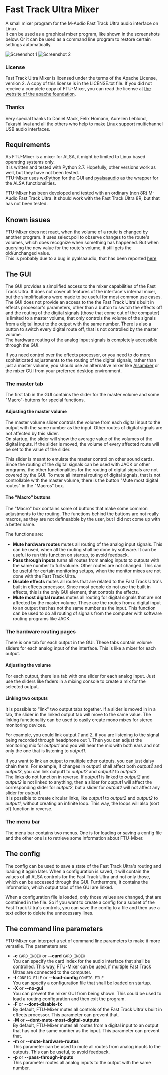 # Fast Track Ultra Mixer
A small mixer program for the M-Audio Fast Track Ultra audio interface on Linux.  
It can be used as a graphical mixer program, like shown in the screenshots below.
Or it can be used as a command line program to restore certain settings automatically.

![Screenshot 1](screenshot1.png)
![Screenshot 2](screenshot2.png)

### License
Fast Track Ultra Mixer is licensed under the terms of the Apache License, version 2.
A copy of this license is in the LICENSE.txt file. If you did not receive a complete
copy of FTU-Mixer, you can read the license at [the website of the apache foundation](http://www.apache.org/licenses/LICENSE-2.0).

### Thanks
Very special thanks to Daniel Mack, Felix Homann, Aurelien Leblond, Takashi Iwai
and all the others who help to make Linux support multichannel USB audio interfaces.


## Requirements
As FTU-Mixer is a mixer for ALSA, it might be limited to Linux based operating
systems only.  
It is written and tested with Python 2.7. Hopefully, other versions work as
well, but they have not been tested.  
FTU-Mixer uses [wxPython](http://www.wxpython.org/) for the GUI and
[pyalsaaudio](http://pyalsaaudio.sourceforge.net/) as the wrapper for the ALSA
functionalities.

FTU-Mixer has been developed and tested with an ordinary (non 8R) M-Audio Fast
Track Ultra. It should work with the Fast Track Ultra 8R, but that has not been
tested.


## Known issues
FTU-Mixer does not react, when the volume of a route is changed by another program.
It uses select.poll to observe changes to the route's volumes, which does recognize
when something has happened. But when querying the new value for the route's volume,
it still gets the old/unchanged value.  
This is probably due to a bug in pyalsaaudio, that has been reported [here](http://sourceforge.net/p/pyalsaaudio/bugs/9/)


## The GUI
The GUI provides a simplified access to the mixer capabilities of the Fast Track
Ultra. It does not cover all features of the interface's internal mixer, but the
simplifications were made to be useful for most common use cases.  
The GUI does not provide an access to the the Fast Track Ultra's built in effects
processor's parameters, other than a button to switch the effects off and the
routing of the digital signals (those that come out of the computer) is limited
to a master volume, that only controls the volume of the signals from a digital
input to the output with the same number. There is also a button to switch every
digital route off, that is not controlled by the master volume.  
The hardware routing of the analog input signals is completely accessible through
the GUI.

If you need control over the effects processor, or you need to do more sophisticated
adjustments to the routing of the digital signals, rather than just a master volume,
you should use an alternative mixer like [Alsamixer](http://alsa.opensrc.org/Alsamixer)
or the mixer GUI from your preferred desktop environment.

### The master tab
The first tab in the GUI contains the slider for the master volume and some
"Macro"-buttons for special functions.

#### Adjusting the master volume
The master volume slider controls the volume from each digital input to the output
with the same number as the input. Other routes of digital signals are not affected
by this slider.  
On startup, the slider will show the average value of the volumes of the digital
inputs. If the slider is moved, the volume of every affected route will be set
to the value of the slider.

This slider is meant to emulate the master control on other sound cards. Since
the routing of the digital signals can be used with JACK or other programs, the
other functionalities for the routing of digital signals are not covered by the
GUI. To mute all internal routing of digital signals, that is not controllable
with the master volume, there is the button "Mute most digital routes" in the
"Macros" box.

#### The "Macro" buttons
The "Macro" box contains some of buttons that make some common adjustments to
the routing. The functions behind the buttons are not really macros, as they are
not defineabble by the user, but I did not come up with a better name.

The functions are:  
* **Mute hardware routes** mutes all routing of the analog input signals. This
    can be used, when all the routing shall be done by software. It can be useful
    to run this function on startup, to avoid feedback.  
* **Pass through inputs** turns all routes from analog inputs to outputs with
    the same number to full volume. Other routes are not changed. This can be
    useful for certain monitoring setups, when the monitor mixes are not done
    with the Fast Track Ultra.  
* **Disable effects** mutes all routes that are related to the Fast Track Ultra's
    built in effects processor. Since most people do not use the built in effects,
    this is the only GUI element, that controls the effects.  
* **Mute most digital routes** mutes all routing for digital signals that are
    not affected by the master volume. These are the routes from a digital input
    to an output that has not the same number as the input. This function can be
    used to do all routing of signals from the computer with software routing
    programs like JACK.  

### The hardware routing pages
There is one tab for each output in the GUI. These tabs contain volume sliders
for each analog input of the interface. This is like a mixer for each output.

#### Adjusting the volume
For each output, there is a tab with one slider for each analog input. Just use
the sliders like faders in a mixing console to create a mix for the selected
output.

#### Linking two outputs
It is possible to "link" two output tabs together. If a slider is moved in in a
tab, the slider in the linked output tab will move to the same value. The linking
functionality can be used to easily create mono mixes for stereo monitoring devices.

For example, you could link output *1* and *2*, if you are listening to the signal
being recorded through headphone out 1. Then you can adjust the monitoring mix
for *output1* and you will hear the mix with both ears and not only the one that
is listening to *output1*.

If you want to link an output to multiple other outputs, you can just daisy chain
them. For example, if changes in output1 shall affect both *output2* and *output3*,
you can link output1 to *output2* and *output2* to *output3*.  
The links do not function in reverse. If *output1* is linked to *output2* and
*output2* is not linked to anything, then a slider for *output1* will affect the
corresponding slider for *output2*, but a slider for *output2* will not affect
any slider for *output1*.  
It is possible to create circular links, like *output1* to *output2* and *output2*
to *output1*, without creating an infinite loop. This way, the loops will also
(sort of) function in reverse.

### The menu bar
The menu bar contains two menus. One is for loading or saving a config file and
the other one is to retrieve some information about FTU-Mixer.

## The config
The config can be used to save a state of the Fast Track Ultra's routing and loading
it again later. When a configuration is saved, it will contain the values of all
ALSA controls for the Fast Track Ultra and not only those, which can be accessed
through the GUI. Furthermore, it contains the information, which output tabs of
the GUI are linked.

When a configuration file is loaded, only those values are changed, that are contained
in the file. So if you want to create a config for a subset of the Fast Track Ultra's
controls, you can save the config to a file and then use a text editor to delete
the unnecessary lines.

## The command line parameters
FTU-Mixer can interpret a set of command line parameters to make it more versatile.
The parameters are:  
* **-c** `CARD_INDEX` or **--card** `CARD_INDEX`  
  You can specify the card index for the audio interface that shall be controlled.
  This way, FTU-Mixer can be used, if multiple Fast Track Ultras are connected
  to the computer.  
* **-l** `CONFIG_FILE` or **--load-config** `CONFIG_FILE`  
  You can specify a configuration file that shall be loaded on startup.  
* **-X** or **--no-gui**  
  You can prevent the mixer GUI from being shown. This could be used to load
  a routing configuration and then exit the program.  
* **-F** or **--dont-disable-fx**  
  By default, FTU-Mixer mutes all controls of the Fast Track Ultra's built in
  effects processor. This parameter can prevent that.  
* **-M** or **--dont-mute-most-digital-outputs**  
  By default, FTU-Mixer mutes all routes from a digital input to an output that
  has not the same number as the input. This parameter can prevent that.  
* **-m** or **--mute-hardware-routes**  
  This parameter can be used to mute all routes from analog inputs to the outputs.
  This can be useful, to avoid feedback.  
* **-p** or **--pass-through-inputs**  
  This parameter routes all analog inputs to the output with the same number.  

